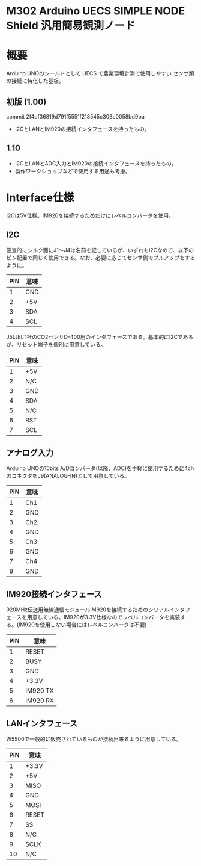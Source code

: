 M302 Arduino UECS SIMPLE NODE Shield 汎用簡易観測ノード
======================================================

# 概要

Arduino UNOのシールドとして UECS で農業環境計測で使用しやすい
センサ類の接続に特化した基板。


## 初版 (1.00)
  commit 2f4df36819d791f5551f218545c303c0058bd9ba
  * I2CとLANとIM920の接続インタフェースを持ったもの。

## 1.10
  * I2CとLANとADC入力とIM920の接続インタフェースを持ったもの。
  * 製作ワークショップなどで使用する用途も考慮。

# Interface仕様

 I2Cは5V仕様。IM920を接続するためだけにレベルコンバータを使用。

## I2C

 便宜的にシルク面にJ1〜J4は名前を記しているが、いずれもI2Cなので、以下のピン配置で同じく使用できる。なお、必要に応じてセンサ側でプルアップをするように。

 | PIN | 意味 |
 |-----|------|
 |  1  | GND  |
 |  2  | +5V  |
 |  3  | SDA  |
 |  4  | SCL  |

 J5はELT社のCO2センサD-400用のインタフェースである。基本的にI2Cであるが、リセット端子を個別に用意している。

 | PIN | 意味 |
 |-----|------|
 |  1  | +5V  |
 |  2  | N/C  |
 |  3  | GND  |
 |  4  | SDA  |
 |  5  | N/C  |
 |  6  | RST  |
 |  7  | SCL  |

## アナログ入力

Arduino UNOの10bits A/Dコンバータ(以降、ADC)を手軽に使用するために4chのコネクタをJ9(ANALOG-IN)として用意している。

 | PIN | 意味 |
 |-----|------|
 |  1  | Ch1  |
 |  2  | GND  |
 |  3  | Ch2  |
 |  4  | GND  |
 |  5  | Ch3  |
 |  6  | GND  |
 |  7  | Ch4  |
 |  8  | GND  |

## IM920接続インタフェース

920MHz伝送用無線通信モジュールIM920を接続するためのシリアルインタフェースを用意している。IM920が3.3V仕様なのでレベルコンバータを実装する。(IM920を使用しない場合にはレベルコンバータは不要)

 | PIN |   意味   |
 |-----|----------|
 |  1  | RESET    |
 |  2  | BUSY     |
 |  3  | GND      |
 |  4  | +3.3V    |
 |  5  | IM920 TX |
 |  6  | IM920 RX |

## LANインタフェース

W5500で一般的に販売されているものが接続出来るように用意している。

 | PIN | 意味  |
 |-----|-------|
 |  1  | +3.3V |
 |  2  | +5V   |
 |  3  | MISO  |
 |  4  | GND   |
 |  5  | MOSI  |
 |  6  | RESET |
 |  7  | SS    |
 |  8  | N/C   |
 |  9  | SCLK  |
 | 10  | N/C   |
